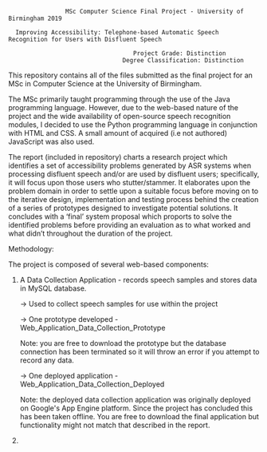                     MSc Computer Science Final Project - University of Birmingham 2019

      Improving Accessibility: Telephone-based Automatic Speech Recognition for Users with Disfluent Speech
                                      
                                       Project Grade: Distinction
                                    Degree Classification: Distinction


This repository contains all of the files submitted as the final project for an MSc in Computer Science at the University of Birmingham.

The MSc primarily taught programming through the use of the Java programming language. However, due to the web-based nature of the project and the wide availability of open-source speech recognition modules, I decided to use the Python programming language in conjunction with HTML and CSS. A small amount of acquired (i.e not authored) JavaScript was also used.

The report (included in repository) charts a research project which identifies a set of accessibility problems generated by ASR systems when processing disfluent speech and/or are used by disfluent users; specifically, it will focus upon those users who stutter/stammer. It elaborates upon the problem domain in order to settle upon a suitable focus before moving on to the iterative design, implementation and testing process behind the creation of a series of prototypes designed to investigate potential solutions. It concludes with a ‘final’ system proposal which proports to solve the identified problems before providing an evaluation as to what worked and what didn’t throughout the duration of the project.

Methodology:



The project is composed of several web-based components:

1) A Data Collection Application - records speech samples and stores data in MySQL database.
    
    -> Used to collect speech samples for use within the project
    
    -> One prototype developed - Web_Application_Data_Collection_Prototype
    
      Note: you are free to download the prototype but the database connection has been terminated so it will throw an error if you attempt to record any data.
      
    -> One deployed application - Web_Application_Data_Collection_Deployed
    
      Note: the deployed data collection application was originally deployed on Google's App Engine platform. Since the project has concluded this has been taken offline. You are free to download the final application but functionality might not match that described in the report.
  
2) 
